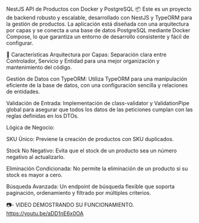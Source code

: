 NestJS API de Productos con Docker y PostgreSQL 📦
Este es un proyecto de backend robusto y escalable, desarrollado con NestJS y TypeORM para la gestión de productos. La aplicación está diseñada con una arquitectura por capas y se conecta a una base de datos PostgreSQL mediante Docker Compose, lo que garantiza un entorno de desarrollo consistente y fácil de configurar.

🚀 Características
Arquitectura por Capas: Separación clara entre Controlador, Servicio y Entidad para una mejor organización y mantenimiento del código.

Gestión de Datos con TypeORM: Utiliza TypeORM para una manipulación eficiente de la base de datos, con una configuración sencilla y relaciones de entidades.

Validación de Entrada: Implementación de class-validator y ValidationPipe global para asegurar que todos los datos de las peticiones cumplan con las reglas definidas en los DTOs.

Lógica de Negocio:

SKU Único: Previene la creación de productos con SKU duplicados.

Stock No Negativo: Evita que el stock de un producto sea un número negativo al actualizarlo.

Eliminación Condicionada: No permite la eliminación de un producto si su stock es mayor a cero.

Búsqueda Avanzada: Un endpoint de búsqueda flexible que soporta paginación, ordenamiento y filtrado por múltiples criterios.

📷- VIDEO DEMOSTRANDO SU FUNCIONAMIENTO.
https://youtu.be/aDD1nE6x0OA
